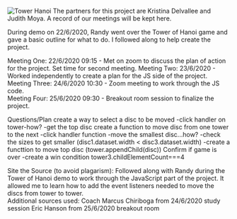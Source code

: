 ![Tower Hanoi](https://user-images.githubusercontent.com/64097627/118062873-ee89a900-b365-11eb-92fa-323eed9ed2b1.png)
The partners for this project are Kristina Delvallee and Judith Moya.  A record of our meetings will be kept here.

During demo on 22/6/2020, Randy went over the Tower of Hanoi game and gave a basic outline for what to do.  I followed along to help create the project.

Meeting One:  22/6/2020 09:15 - Met on zoom to discuss the plan of action for the project.  Set time for second meeting.
Meeting Two:  23/6/2020 - Worked independently to create a plan for the JS side of the project.
Meeting Three: 24/6/2020 10:30 - Zoom meeting to work through the JS code.  
Meeting Four:  25/6/2020 09:30 - Breakout room session to finalize the project.

Questions/Plan
create a way to select a disc to be moved
 -click handler on tower-how?
 -get the top disc
create a function to move disc from one tower to the next
 -click handler function 
 -move the smallest disc...how? 
 -check the sizes to get smaller (disc1.dataset.width < disc3.dataset.width)
 -create a functtion to move top disc (tower.appendChild(disc))
Confirm if game is over
  -create a win condition 
   tower3.childElementCount===4


Site the Source (to avoid plagarism):
Followed along with Randy during the Tower of Hanoi demo to work through the JavaScript part of the project.  It allowed me to learn how to add the event listeners needed to move the discs from tower to tower.  
Additional sources used:
Coach Marcus Chiriboga from 24/6/2020 study session
Eric Hanson from 25/6/2020 breakout room
